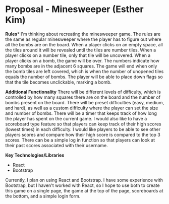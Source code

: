 # Proposal - Minesweeper (Esther Kim)

**Rules***
I'm thinking about recreating the minesweeper game. The rules are the same as regular minesweeper where the player has to figure out where all the bombs are on the board. When a player clicks on an empty space, all the tiles around it will be revealed until the tiles are number tiles. When a player clicks on a number tile, only that tile will be uncovered. When a player clicks on a bomb, the game will be over. The numbers indicate how many bombs are in the adjacent 6 squares. The game will end when only the bomb tiles are left covered, which is when the number of unopened tiles equals the number of bombs. The player will be able to place down flags so that the tile becomes unclickable, marking a bomb.

**Additional Functionality**
There will be different levels of difficulty, which is controlled by how many squares there are on the board and the number of bombs present on the board. There will be preset difficulties (easy, medium, and hard), as well as a custom difficulty where the player can set the size and number of bombs. There will be a timer that keeps track of how long the player has spent on the current game. I would also like to have a scoreboard type feature so that players can keep track of their high scores (lowest times) in each difficulty. I would like players to be able to see other players scores and compare how their high score is compared to the top 3 scores. There can be a simple log in function so that players can look at their past scores associated with their username.

**Key Technologies/Libraries**
- React
- Bootstrap

Currently, I plan on using React and Bootstrap. I have some experience with Bootstrap, but I haven't worked with React, so I hope to use both to create this game on a single page, the game at the top of the page, scoreboards at the bottom, and a simple login form.
